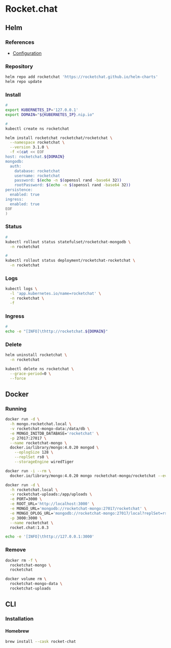 # Rocket.chat

## Helm

### References

- [Configuration](https://github.com/RocketChat/helm-charts/tree/master/rocketchat#configuration)

### Repository

```sh
helm repo add rocketchat 'https://rocketchat.github.io/helm-charts'
helm repo update
```

### Install

```sh
#
export KUBERNETES_IP='127.0.0.1'
export DOMAIN="${KUBERNETES_IP}.nip.io"

#
kubectl create ns rocketchat
```

```sh
helm install rocketchat rocketchat/rocketchat \
  --namespace rocketchat \
  --version 3.1.0 \
  -f <(cat << EOF
host: rocketchat.${DOMAIN}
mongodb:
  auth:
    database: rocketchat
    username: rocketchat
    password: $(echo -n $(openssl rand -base64 32))
    rootPassword: $(echo -n $(openssl rand -base64 32))
persistence:
  enabled: true
ingress:
  enabled: true
EOF
)
```

### Status

```sh
#
kubectl rollout status statefulset/rocketchat-mongodb \
  -n rocketchat

#
kubectl rollout status deployment/rocketchat-rocketchat \
  -n rocketchat
```

### Logs

```sh
kubectl logs \
  -l 'app.kubernetes.io/name=rocketchat' \
  -n rocketchat \
  -f
```

### Ingress

```sh
#
echo -e "[INFO]\thttp://rocketchat.${DOMAIN}"
```

### Delete

```sh
helm uninstall rocketchat \
  -n rocketchat

kubectl delete ns rocketchat \
  --grace-period=0 \
  --force
```

## Docker

### Running

```sh
docker run -d \
  -h mongo.rocketchat.local \
  -v rocketchat-mongo-data:/data/db \
  -e MONGO_INITDB_DATABASE='rocketchat' \
  -p 27017:27017 \
  --name rocketchat-mongo \
  docker.io/library/mongo:4.0.20 mongod \
    --oplogSize 128 \
    --replSet rs0 \
    --storageEngine wiredTiger
```

```sh
docker run -i --rm \
  docker.io/library/mongo:4.0.20 mongo rocketchat-mongo/rocketchat --eval 'rs.initiate({ _id: "rs0", members: [ { _id: 0, host: "localhost:27017" } ]})'
```

```sh
docker run -d \
  -h rocketchat.local \
  -v rocketchat-uploads:/app/uploads \
  -e PORT=3000 \
  -e ROOT_URL='http://localhost:3000' \
  -e MONGO_URL='mongodb://rocketchat-mongo:27017/rocketchat' \
  -e MONGO_OPLOG_URL='mongodb://rocketchat-mongo:27017/local?replSet=rs0' \
  -p 3000:3000 \
  --name rocketchat \
  rocket.chat:1.0.3
```

```sh
echo -e '[INFO]\thttp://127.0.0.1:3000'
```

### Remove

```sh
docker rm -f \
  rocketchat-mongo \
  rocketchat

docker volume rm \
  rocketchat-mongo-data \
  rocketchat-uploads
```

## CLI

### Installation

#### Homebrew

```sh
brew install --cask rocket-chat
```
